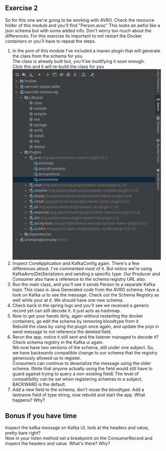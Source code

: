 ## Exercise 2

<p>
So for this one we're going to be working with AVRO. Check the resource folder of this module and you'll find "Person.avsc"  
This looks an awful like a json schema but with some added info. Don't worry too much about the differences. For this exercise its important to not restart the Docker containers or you'll have to repeat the steps.
</p>

1.  In the pom of this module I've included a maven plugin that will generate the class from the schema for you.  
    The class is already built but, you'll be modifying it soon enough.  
    Click this and it will re-build the class for you  
    ![maven plugin image](./img/maven-avro-plugin.png)  
2.  Inspect CoreApplication and KafkaConfig again. There's a few differences about. I've commented most of it. But notice we're using KafkaAvro(De)Serializers and sending a specific type.  Our Producer and Consumer also have a reference to the schema registry URL also.
3.  Run the main class, and you'll see it sends Person to a separate Kafka topic This class is Java Generated code from the AVRO schema. Have a look on Kafka ui to see the message. Check out the Schema Registry as well while your at it. We should have one new schema.
4.  Check back in the spring logs and you'll see we received a generic record yet can still decode it. It just acts as hashmap.
5.  Now to get your hands dirty, again without restarting the docker containers, go edit the schema by removing bloodtype from it.  
    Rebuild the class by using the plugin once again, and update the pojo in send message to not reference the deleted field.
6.  Rerun the app, notice it still sent and the listener managed to decode it? Check schema registry in the Kafka ui again.  
    We now have two versions of the schema, still under one subject. So, we have backwards compatible change to our schema that the registry generously allowed us to register.  
    Consumers can continue to deserialize the message using the older schema. (Note that anyone actually using the field would still have to guard against trying to query a non-existing field)
    The level of compatibility can be set when registering schemas to a subject, BACKWARD is the default.
7.  Add a new field to the schema, don't reuse the bloodtype. Add a lastname field of type string, now rebuild and start the app. What happens? Why?




## Bonus if you have time
Inspect the kafka message on Kafka UI, look at the headers and value, pretty bare right?  
Now in your listen method set a breakpoint on the ConsumerRecord and inspect the headers and value. What's there? Why?
